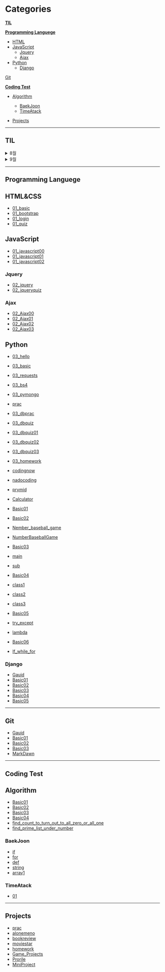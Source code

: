 # Categories

**[TIL](#TIL)**

**[Programming Languege](#Programming_Languege)**
* [HTML](#HTML&CSS)
* [JavaScript](#JavaScript)
  * [Jquery](#Jquery)
  * [Ajax](#ajax)
* [Python](#Python)
  * [Django](#Django)

[Git](#Git)

**[Coding Test](#coding-test)**
* [Algorithm](#Algorithm)
  * [BaekJoon](#BackJoon)
  * [TimeAtack](#timeatack)

* [Projects](#projects)

---

## **TIL**
<details>
<summary>8월</summary>
<div markdown="1">

<details>
<summary>1주</summary>
<div markdown="1">
  
- [20220801_TIL](./TIL/2022/08/1/01.md)
- [20220802_TIL](./TIL/2022/08/1/02.md)
- [20220803_TIL](./TIL/2022/08/1/03.md)
- [20220804_TIL](./TIL/2022/08/1/04.md)
- [20220805_TIL](./TIL/2022/08/1/05.md)
- ~~[20220806_TIL](./TIL/2022/08/1/06.md)~~
- ~~[20220807_TIL](./TIL/2022/08/1/07.md)~~
- [202208_1_WIL](./TIL/2022/08/1.md)
  
</div>
</details>
  
<details>
<summary>2주</summary>
<div markdown="1">
  
- [20220808_TIL](./TIL/2022/08/2/08.md)
- [20220809_TIL](./TIL/2022/08/2/09.md)
- [20220810_TIL](./TIL/2022/08/2/10.md)
- [20220811_TIL](./TIL/2022/08/2/11.md)
- [20220812_TIL](./TIL/2022/08/2/12.md)
- ~~[20220813_TIL](./TIL/2022/08/2/13.md)~~
- ~~[20220814_TIL](./TIL/2022/08/2/14.md)~~
- [202208_2_WIL](./TIL/2022/08/2.md)
  
</div>
</details>
  
<details>
<summary>3주</summary>
<div markdown="1">
  
- [20220815_TIL](./TIL/2022/08/3/15.md)
- [20220816_TIL](./TIL/2022/08/3/16.md)
- [20220817_TIL](./TIL/2022/08/3/17.md)
- [20220818_TIL](./TIL/2022/08/3/18.md)
- [20220819_TIL](./TIL/2022/08/3/19.md)
- ~~[20220820_TIL](./TIL/2022/08/3/20.md)~~
- ~~[20220821_TIL](./TIL/2022/08/3/21.md)~~
- [202208_3_WIL](./TIL/2022/08/3.md)
  
</div>
</details>
  
<details>
<summary>4주</summary>
<div markdown="1">
  
- [20220822_TIL](./TIL/2022/08/4/22.md)
- [20220823_TIL](./TIL/2022/08/4/23.md)
- [20220824_TIL](./TIL/2022/08/4/24.md)
- [20220825_TIL](./TIL/2022/08/4/25.md)
- [20220826_TIL](./TIL/2022/08/4/26.md)
- ~~[20220827_TIL](./TIL/2022/08/4/27.md)~~
- ~~[20220828_TIL](./TIL/2022/08/4/28.md)~~
- [202208_4_WIL](./TIL/2022/08/4.md)
  
</div>
</details>
  
<details>
<summary>5주</summary>
<div markdown="1">
  
- [20220829_TIL](./TIL/2022/08/5/29.md)
- [20220830_TIL](./TIL/2022/08/5/30.md)
- [20220831_TIL](./TIL/2022/08/5/31.md)
  
</div>
</details>
  
- [202208_MIL](./TIL/2022/08.md)
  
</div>
</details>

<details>
<summary>9월</summary>
<div markdown="1">

<details>
<summary>0주</summary>
<div markdown="1">
  
- [20220901_TIL](./TIL/2022/09/0/01.md)
- [20220902_TIL](./TIL/2022/09/0/02.md)
- ~~[20220903_TIL](./TIL/2022/09/0/03.md)~~
- ~~[20220904_TIL](./TIL/2022/09/0/04.md)~~
  
</div>
  </details>
  
<details>
<summary>1주</summary>
<div markdown="1">
  
- [20220905_TIL](./TIL/2022/09/1/05.md)
- [20220906_TIL](./TIL/2022/09/1/06.md)
- [20220907_TIL](./TIL/2022/09/1/07.md)
- [20220908_TIL](./TIL/2022/09/1/08.md)
- [20220909_TIL](./TIL/2022/09/1/09.md)
- ~~[20220910_TIL](./TIL/2022/09/1/10.md)~~
- ~~[20220911_TIL](./TIL/2022/09/1/11.md)~~
- [202209_1_WIL](./TIL/2022/09/1.md)
  
</div>
</details>
  
<details>
<summary>2주</summary>
<div markdown="1">
  
- [20220912_TIL](./TIL/2022/09/2/12.md)
- [20220913_TIL](./TIL/2022/09/2/13.md)
- [20220914_TIL](./TIL/2022/09/2/14.md)
- [20220915_TIL](./TIL/2022/09/2/15.md)
- [20220916_TIL](./TIL/2022/09/2/16.md)
- ~~[20220917_TIL](./TIL/2022/09/2/17.md)~~
- ~~[20220918_TIL](./TIL/2022/09/2/18.md)~~
- [202209_2_WIL](./TIL/2022/09/2.md)
  
</div>
</details>
  
<details>
<summary>3주</summary>
<div markdown="1">
  
<<<<<<< HEAD
- [20220919_TIL](./TIL/2022/09/3/19.md)
- [20220920_TIL](./TIL/2022/09/3/20.md)
- [20220921_TIL](./TIL/2022/09/3/21.md)
- [20220922_TIL](./TIL/2022/09/3/22.md)
- [20220923_TIL](./TIL/2022/09/3/23.md)
- ~~[20220925_TIL](./TIL/2022/09/3/24.md)~~
- ~~[20220926_TIL](./TIL/2022/09/3/25.md)~~
- [202209_3_WIL](./TIL/2022/09/3.md)
=======
- [20220919_TIL](TIL/2022/09/3/19.md)
- [20220920_TIL](TIL/2022/09/3/20.md)
- [20220921_TIL](TIL/2022/09/3/21.md)
- [20220922_TIL](TIL/2022/09/3/22.md)
- [20220923_TIL](TIL/2022/09/3/23.md)
>>>>>>> 31551cfeda37dcec6c9fb2083da839a773e6d1df
  
</div>
</details>

</div>
</details>

---

## **Programming Languege**
## HTML&CSS
- [01_basic](./HTML%26CSS/01_basic.html)
- [01_bootstrap](./HTML%26CSS/01_bootstrap.html)
- [01_login](./HTML%26CSS/01_login.html)
- [01_quiz](./HTML%26CSS/01_quiz.html)
## JavaScript
- [01_javascript00](./JavaScript/01_javascript00.js)
- [01_javascript01](./JavaScript/01_javascript01.js)
- [01_javascript02](./JavaScript/01_javascript02.js)
### Jquery
- [02_jquery](./JavaScript/Jquery/02_jquery.html)
- [02_jqueryquiz](./JavaScript/Jquery/02_jqueryquiz.html)
### Ajax
- [02_Ajax00](./JavaScript/Ajax/02_Ajax00.html)
- [02_Ajax01](./JavaScript/Ajax/02_Ajax01.html)
- [02_Ajax02](./JavaScript/Ajax/02_Ajax02.html)
- [02_Ajax03](./JavaScript/Ajax/02_Ajax03.html)
## Python
- [03_hello](./Python/03_hello.py)
- [03_basic](./Python/03_basic.py)
- [03_requests](./Python/03_requests.py)
- [03_bs4](./Python/03_bs4.py)
- [03_pymongo](./Python/03_pymongo.py)
- [prac](./Python/prac.py)
- [03_dbprac](./Python/03_dbprac.py)
- [03_dbquiz](./Python/03_dbquiz.py)
- [03_dbquiz01](./Python/03_dbquiz01.py)
- [03_dbquiz02](./Python/03_dbquiz02.py)
- [03_dbquiz03](./Python/03_dbquiz03.py)
- [03_homework](./Python/03_homework.py)

- [codingnow](./Python/codingnow.py)
- [nadocoding](./Python/nadocoding.py)
- [prymid](./Python/prymid.py)
- [Calculator](./Python/Calculator.py)

- [Basic01](./Python/Basic01.md)
- [Basic02](./Python/Basic02.md)
- [Nember_baseball_game](./Python/nember_baseball_game.py)
- [NumberBaseballGame](./Python/NumberBaseballGame.md)
- [Basic03](./Python/Basic03.md)
- [main](./Python/def/main.py)
- [sub](./Python/def/sub.py)
- [Basic04](./Python/Basic04.md)
- [class1](./Python/class/class1.py)
- [class2](./Python/class/class2.py)
- [class3](./Python/class/class3.py)
- [Basic05](./Python/Basic05.md)
- [try_except](./Python/try_except.py)
- [lambda](./Python/lambda.py)
- [Basic06](./Python/Basic06.md)
- [If_while_for](./Python/If_while_for.py)
### Django
- [Gauid](./Python/Django/Django_Gauid.md)
- [Basic01](./Python/Django/Django_Basic01.md)
- [Basic02](./Python/Django/Django_Basic02.md)
- [Basic03](./Python/Django/Django_Basic03.md)
- [Basic04](./Python/Django/Django_Basic04.md)
- [Basic05](./Python/Django/Django_Basic05.md)

---
## Git
- [Gauid](./Git/Guaid.md)
- [Basic01](./Git/Basic01.txt)
- [Basic02](./Git/Basic02.txt)
- [Basic03](./Git/Basic03.md)
- [MarkDawn](./Git/MarkDawn.md)

---

## **Coding Test**
## Algorithm
- [Basic01](./Algorithm/Basic01.md)
- [Basic02](./Algorithm/Basic02.md)
- [Basic03](./Algorithm/Basic03.md)
- [Basic04](./Algorithm/Basic04.md)
- [find_count_to_turn_out_to_all_zero_or_all_one](./Algorithm/find_count_to_turn_out_to_all_zero_or_all_one.py)
- [find_prime_list_under_number](./Algorithm/find_prime_list_under_number.py)
### BaekJoon
- [if](./Algorithm/BackJoon/if.py)
- [for](./Algorithm/BackJoon/for.py)
- [def](./Algorithm/BackJoon/def.py)
- [string](./Algorithm/BackJoon/string.py)
- [array1](./Algorithm/BackJoon/array1.py)
### TimeAtack
- [01](./Algorithm/TimeAtack/01.py)

---
## Projects
- [prac](./Projects/prac/)
- [alonemeno](./Projects/alonemeno/)
- [bookreview](./Projects/bookreview/)
- [moviestar](./Projects/moviestar/)
- [homework](./Projects/homework/)
- [Game_Projects](./Python/pygame_basic/)
- [Prorile](./Projects/Profile/)
- [MiniProject](./Projects/miniproject/)
